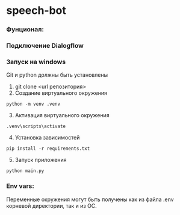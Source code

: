 # speech-bot

### Фунционал:

### Подключение Dialogflow


### Запуск на windows
Git и python должны быть установлены
1. git clone <url репозитория>
2. Создание виртуального окружения
```
python -m venv .venv
```
3. Активация виртуального окружения
```
.venv\scripts\activate
```
4. Установка зависимостей
```
pip install -r requirements.txt
```
5. Запуск приложения
```
python main.py
```


### Env vars:
Переменные окружения могут быть получены как из файла .env корневой директории, так и из ОС.
